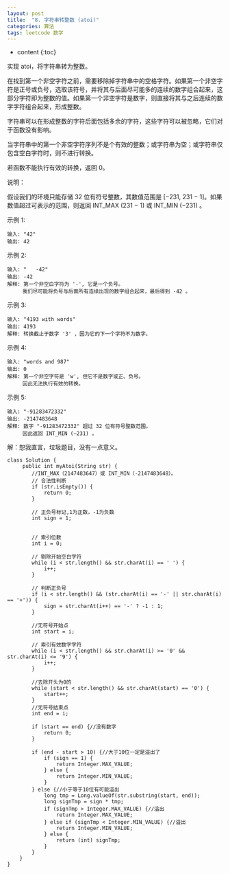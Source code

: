 ```yaml
---
layout: post
title:  "8. 字符串转整数 (atoi)"
categories: 算法
tags: leetcode 数学
---
```


* content
{:toc}

<!--more-->

实现 atoi，将字符串转为整数。

在找到第一个非空字符之前，需要移除掉字符串中的空格字符。如果第一个非空字符是正号或负号，选取该符号，并将其与后面尽可能多的连续的数字组合起来，这部分字符即为整数的值。如果第一个非空字符是数字，则直接将其与之后连续的数字字符组合起来，形成整数。

字符串可以在形成整数的字符后面包括多余的字符，这些字符可以被忽略，它们对于函数没有影响。

当字符串中的第一个非空字符序列不是个有效的整数；或字符串为空；或字符串仅包含空白字符时，则不进行转换。

若函数不能执行有效的转换，返回 0。

说明：

假设我们的环境只能存储 32 位有符号整数，其数值范围是 [−231,  231 − 1]。如果数值超过可表示的范围，则返回  INT_MAX (231 − 1) 或 INT_MIN (−231) 。

示例 1:

```
输入: "42"
输出: 42
```

示例 2:

```
输入: "   -42"
输出: -42
解释: 第一个非空白字符为 '-', 它是一个负号。
     我们尽可能将负号与后面所有连续出现的数字组合起来，最后得到 -42 。
```

示例 3:

```
输入: "4193 with words"
输出: 4193
解释: 转换截止于数字 '3' ，因为它的下一个字符不为数字。
```

示例 4:

```
输入: "words and 987"
输出: 0
解释: 第一个非空字符是 'w', 但它不是数字或正、负号。
     因此无法执行有效的转换。
```

示例 5:

```
输入: "-91283472332"
输出: -2147483648
解释: 数字 "-91283472332" 超过 32 位有符号整数范围。 
     因此返回 INT_MIN (−231) 。
```

解：恕我直言，垃圾题目，没有一点意义。

```
class Solution {
     public int myAtoi(String str) {
        //INT_MAX（2147483647）或 INT_MIN（-2147483648）。
        // 合法性判断
        if (str.isEmpty()) {
            return 0;
        }

        // 正负号标记,1为正数，-1为负数
        int sign = 1;


        // 索引位数
        int i = 0;

        // 剔除开始空白字符
        while (i < str.length() && str.charAt(i) == ' ') {
            i++;
        }

        // 判断正负号
        if (i < str.length() && (str.charAt(i) == '-' || str.charAt(i) == '+')) {
            sign = str.charAt(i++) == '-' ? -1 : 1;
        }

        //无符号开始点
        int start = i;

        // 索引有效数字字符
        while (i < str.length() && str.charAt(i) >= '0' && str.charAt(i) <= '9') {
            i++;
        }

        //去除开头为0的
        while (start < str.length() && str.charAt(start) == '0') {
            start++;
        }
        //无符号结束点
        int end = i;

        if (start == end) {//没有数字
            return 0;
        }

        if (end - start > 10) {//大于10位一定是溢出了
            if (sign == 1) {
                return Integer.MAX_VALUE;
            } else {
                return Integer.MIN_VALUE;
            }
        } else {//小于等于10位有可能溢出
            long tmp = Long.valueOf(str.substring(start, end));
            long signTmp = sign * tmp;
            if (signTmp > Integer.MAX_VALUE) {//溢出
                return Integer.MAX_VALUE;
            } else if (signTmp < Integer.MIN_VALUE) {//溢出
                return Integer.MIN_VALUE;
            } else {
                return (int) signTmp;
            }
        }
    }
}
```

